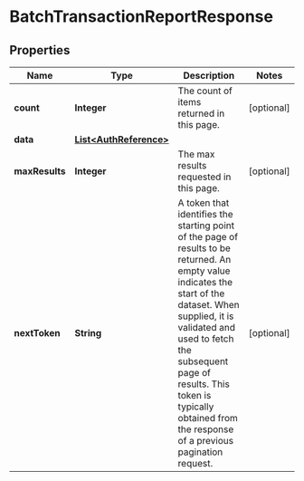 

# BatchTransactionReportResponse


## Properties

| Name | Type | Description | Notes |
|------------ | ------------- | ------------- | -------------|
|**count** | **Integer** | The count of items returned in this page. |  [optional] |
|**data** | [**List&lt;AuthReference&gt;**](AuthReference.md) |  |  |
|**maxResults** | **Integer** | The max results requested in this page. |  [optional] |
|**nextToken** | **String** | A token that identifies the starting point of the page of results to be returned. An empty value indicates the start of the dataset. When supplied, it is validated and used to fetch the subsequent page of results. This token is typically obtained from the response of a previous pagination request. |  [optional] |



